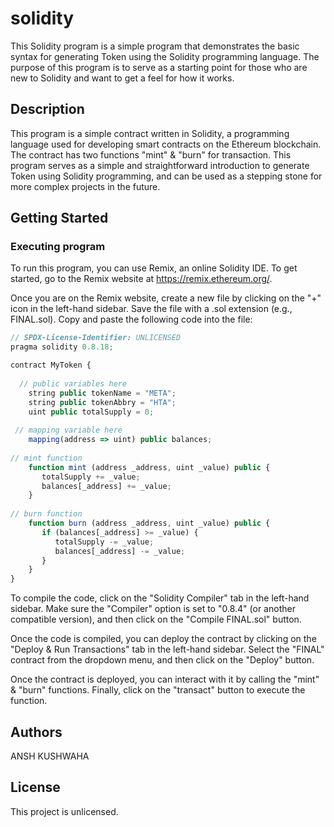 # solidity

This Solidity program is a simple program that demonstrates the basic syntax for generating Token using the Solidity programming language. The purpose of this program is to serve as a starting point for those who are new to Solidity and want to get a feel for how it works.

## Description

This program is a simple contract written in Solidity, a programming language used for developing smart contracts on the Ethereum blockchain. The contract has two functions "mint" & "burn" for transaction. This program serves as a simple and straightforward introduction to generate Token using Solidity programming, and can be used as a stepping stone for more complex projects in the future.

## Getting Started

### Executing program

To run this program, you can use Remix, an online Solidity IDE. To get started, go to the Remix website at https://remix.ethereum.org/.

Once you are on the Remix website, create a new file by clicking on the "+" icon in the left-hand sidebar. Save the file with a .sol extension (e.g., FINAL.sol). Copy and paste the following code into the file:

```javascript
// SPDX-License-Identifier: UNLICENSED
pragma solidity 0.8.18;

contract MyToken {
   
  // public variables here
    string public tokenName = "META";
    string public tokenAbbry = "HTA";
    uint public totalSupply = 0;
    
 // mapping variable here
    mapping(address => uint) public balances;
     
// mint function
    function mint (address _address, uint _value) public {
       totalSupply += _value;
       balances[_address] += _value;
    }
    
// burn function
    function burn (address _address, uint _value) public {
       if (balances[_address] >= _value) {
          totalSupply -= _value;
          balances[_address] -= _value;
       }
    }
}

```

To compile the code, click on the "Solidity Compiler" tab in the left-hand sidebar. Make sure the "Compiler" option is set to "0.8.4" (or another compatible version), and then click on the "Compile FINAL.sol" button.

Once the code is compiled, you can deploy the contract by clicking on the "Deploy & Run Transactions" tab in the left-hand sidebar. Select the "FINAL" contract from the dropdown menu, and then click on the "Deploy" button.

Once the contract is deployed, you can interact with it by calling the "mint" & "burn" functions. Finally, click on the "transact" button to execute the function.

## Authors

ANSH KUSHWAHA 

## License

This project is unlicensed.
